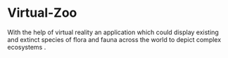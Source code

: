 # Virtual-Zoo
 With the help of virtual reality  an application which could display existing and extinct species of flora and fauna across the world to depict complex ecosystems . 
